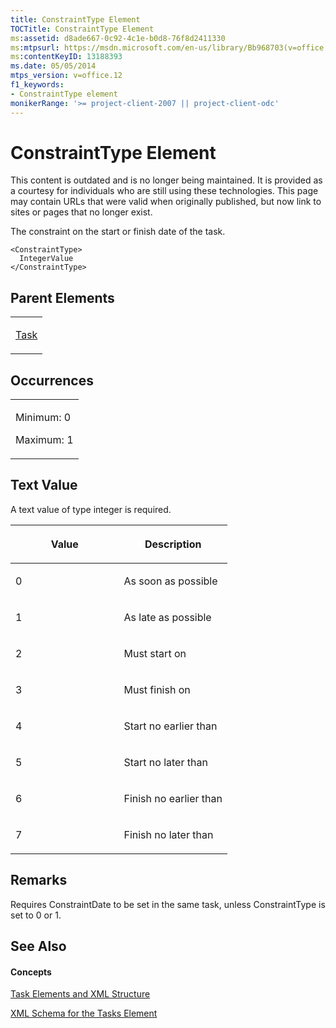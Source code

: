 ```yaml
---
title: ConstraintType Element
TOCTitle: ConstraintType Element
ms:assetid: d8ade667-0c92-4c1e-b0d8-76f8d2411330
ms:mtpsurl: https://msdn.microsoft.com/en-us/library/Bb968703(v=office.12)
ms:contentKeyID: 13188393
ms.date: 05/05/2014
mtps_version: v=office.12
f1_keywords:
- ConstraintType element
monikerRange: '>= project-client-2007 || project-client-odc'
---
```


# ConstraintType Element

This content is outdated and is no longer being maintained. It is provided as a courtesy for individuals who are still using these technologies. This page may contain URLs that were valid when originally published, but now link to sites or pages that no longer exist.

The constraint on the start or finish date of the task.

    <ConstraintType>
      IntegerValue
    </ConstraintType>

## Parent Elements

<table>
<colgroup>
<col style="width: 100%" />
</colgroup>
<tbody>
<tr class="odd">
<td><p><a href="bb968487(v=office.12).md">Task</a></p></td>
</tr>
</tbody>
</table>

## Occurrences

<table>
<colgroup>
<col style="width: 100%" />
</colgroup>
<tbody>
<tr class="odd">
<td><p>Minimum: 0</p>
<p>Maximum: 1</p></td>
</tr>
</tbody>
</table>

## Text Value

A text value of type integer is required.

<table>
<colgroup>
<col style="width: 50%" />
<col style="width: 50%" />
</colgroup>
<thead>
<tr class="header">
<th><p>Value</p></th>
<th><p>Description</p></th>
</tr>
</thead>
<tbody>
<tr class="odd">
<td><p>0</p></td>
<td><p>As soon as possible</p></td>
</tr>
<tr class="even">
<td><p>1</p></td>
<td><p>As late as possible</p></td>
</tr>
<tr class="odd">
<td><p>2</p></td>
<td><p>Must start on</p></td>
</tr>
<tr class="even">
<td><p>3</p></td>
<td><p>Must finish on</p></td>
</tr>
<tr class="odd">
<td><p>4</p></td>
<td><p>Start no earlier than</p></td>
</tr>
<tr class="even">
<td><p>5</p></td>
<td><p>Start no later than</p></td>
</tr>
<tr class="odd">
<td><p>6</p></td>
<td><p>Finish no earlier than</p></td>
</tr>
<tr class="even">
<td><p>7</p></td>
<td><p>Finish no later than</p></td>
</tr>
</tbody>
</table>

## Remarks

Requires ConstraintDate to be set in the same task, unless ConstraintType is set to 0 or 1.

## See Also

#### Concepts

[Task Elements and XML Structure](bb968475\(v=office.12\).md)

[XML Schema for the Tasks Element](bb968415\(v=office.12\).md)

